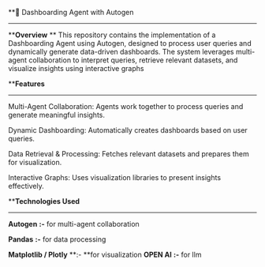 **🌟 Dashboarding Agent with Autogen
**********
****Overview**
**
This repository contains the implementation of a Dashboarding Agent using Autogen, designed to process user queries and dynamically generate data-driven dashboards. The system leverages multi-agent collaboration to interpret queries, retrieve relevant datasets, and visualize insights using interactive graphs

****Features**
******
Multi-Agent Collaboration: Agents work together to process queries and generate meaningful insights.

Dynamic Dashboarding: Automatically creates dashboards based on user queries.

Data Retrieval & Processing: Fetches relevant datasets and prepares them for visualization.

Interactive Graphs: Uses visualization libraries to present insights effectively.

****Technologies Used**
******
**Autogen** **:-** for multi-agent collaboration

**Pandas** **:-** for data processing

**Matplotlib / Plotly** **:- **for visualization
**OPEN AI** **:-** for llm
